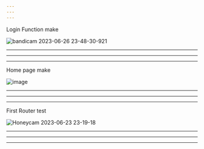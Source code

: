 ```yaml
---
---
---
```


Login Function make

![bandicam 2023-06-26 23-48-30-921](https://github.com/siwooJang/Router/assets/88125431/078ed630-2ef2-4e72-bc42-1e6d4039f673)

---
---
---

Home page make

![image](https://github.com/siwooJang/Router/assets/88125431/4809bcbe-1532-4372-affe-1ffced527e70)

---
---
---

First Router test

![Honeycam 2023-06-23 23-19-18](https://github.com/siwooJang/Router/assets/88125431/81e2b5ab-89ee-4aef-b915-09125b4f4853)

---
---
---
